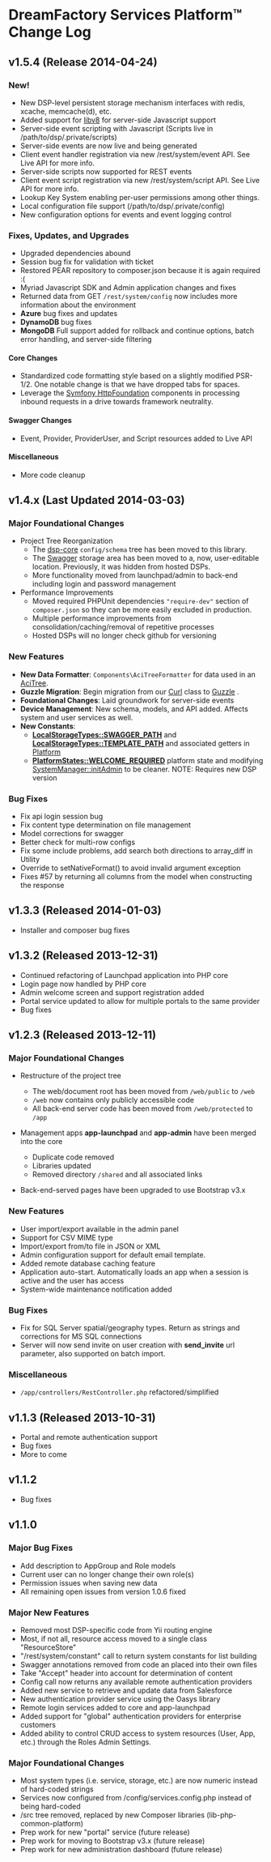 # DreamFactory Services Platform&trade; Change Log

## v1.5.4 (Release 2014-04-24)
### New!
* New DSP-level persistent storage mechanism interfaces with redis, xcache, memcache(d), etc.
* Added support for [libv8](https://github.com/v8) for server-side Javascript support
* Server-side event scripting with Javascript (Scripts live in /path/to/dsp/.private/scripts)
 * Server-side events are now live and being generated
  * Client event handler registration via new /rest/system/event API. See Live API for more info.
 * Server-side scripts now supported for REST events
  * Client event script registration via new /rest/system/script API. See Live API for more info.
* Lookup Key System enabling per-user permissions among other things.
* Local configuration file support (/path/to/dsp/.private/config)
* New configuration options for events and event logging control

### Fixes, Updates, and Upgrades
* Upgraded dependencies abound
* Session bug fix for validation with ticket
* Restored PEAR repository to composer.json because it is again required :(
* Myriad Javascript SDK and Admin application changes and fixes
* Returned data from GET ```/rest/system/config``` now includes more information about the environment
* **Azure** bug fixes and updates
* **DynamoDB** bug fixes
* **MongoDB** Full support added for rollback and continue options, batch error handling, and server-side filtering

#### Core Changes
* Standardized code formatting style based on a slightly modified PSR-1/2. One notable change is that we have dropped tabs for spaces.
* Leverage the [Symfony HttpFoundation](http://symfony.org) components in processing inbound requests in a drive towards framework neutrality.

#### Swagger Changes
* Event, Provider, ProviderUser, and Script resources added to Live API

#### Miscellaneous
* More code cleanup

## v1.4.x (Last Updated 2014-03-03)
### Major Foundational Changes
* Project Tree Reorganization
	* The [dsp-core](https://github.com/dreamfactorysoftware/dsp-core/) ```config/schema``` tree has been moved to this library.
	* The [Swagger](https://github.com/zircode/swagger-php/) storage area has been moved to a, now, user-editable location. Previously, it was hidden from hosted DSPs.
	* More functionality moved from launchpad/admin to back-end including login and password management
* Performance Improvements
	* Moved required PHPUnit dependencies ```"require-dev"``` section of ```composer.json``` so they can be more easily excluded in production.
	* Multiple performance improvements from consolidation/caching/removal of repetitive processes
	* Hosted DSPs will no longer check github for versioning

### New Features
* **New Data Formatter**: ```Components\AciTreeFormatter``` for data used in an [AciTree](http://plugins.jquery.com/aciTree/).
* **Guzzle Migration**: Begin migration from our [Curl](https://github.com/lucifurious/kisma/blob/master/src/Kisma/Core/Utility/Curl.php) class to [Guzzle](https://github.com/guzzle/guzzle/) .
* **Foundational Changes**: Laid groundwork for server-side events
* **Device Management**: New schema, models, and API added. Affects system and user services as well.
* **New Constants**:
	* [**LocalStorageTypes::SWAGGER_PATH**](https://bitbucket.org/dreamfactory/lib-php-common-platform/src/4ca33f4915ef2cacc340c1d74bf7ffc93e72fab9/Interfaces/PlatformStates.php?at=master) and [**LocalStorageTypes::TEMPLATE_PATH**](https://bitbucket.org/dreamfactory/lib-php-common-platform/src/4ca33f4915ef2cacc340c1d74bf7ffc93e72fab9/Interfaces/PlatformStates.php?at=master) and associated getters in [Platform](https://bitbucket.org/dreamfactory/lib-php-common-platform/src/4ca33f4915ef2cacc340c1d74bf7ffc93e72fab9/Utility/Platform.php?at=master)
	* [**PlatformStates::WELCOME_REQUIRED**](https://bitbucket.org/dreamfactory/lib-php-common-platform/src/4ca33f4915ef2cacc340c1d74bf7ffc93e72fab9/Interfaces/PlatformStates.php?at=master) platform state and modifying [SystemManager::initAdmin](https://bitbucket.org/dreamfactory/lib-php-common-platform/src/4ca33f4915ef2cacc340c1d74bf7ffc93e72fab9/Services/SystemManager.php?at=master) to be cleaner. NOTE: Requires new DSP version

### Bug Fixes
* Fix api login session bug
* Fix content type determination on file management
* Model corrections for swagger
* Better check for multi-row configs
* Fix some include problems, add search both directions to array_diff in Utility
* Override to setNativeFormat() to avoid invalid argument exception
* Fixes #57 by returning all columns from the model when constructing the response

## v1.3.3 (Released 2014-01-03)
* Installer and composer bug fixes

## v1.3.2 (Released 2013-12-31)
* Continued refactoring of Launchpad application into PHP core
* Login page now handled by PHP core
* Admin welcome screen and support registration added
* Portal service updated to allow for multiple portals to the same provider
* Bug fixes

## v1.2.3 (Released 2013-12-11)

### Major Foundational Changes
* Restructure of the project tree
	* The web/document root has been moved from `/web/public` to `/web`
	* `/web` now contains only publicly accessible code
	* All back-end server code has been moved from `/web/protected` to `/app`

* Management apps **app-launchpad** and **app-admin** have been merged into the core
	* Duplicate code removed
	* Libraries updated
	* Removed directory `/shared` and all associated links

* Back-end-served pages have been upgraded to use Bootstrap v3.x

### New Features
* User import/export available in the admin panel
* Support for CSV MIME type
* Import/export from/to file in JSON or XML
* Admin configuration support for default email template.
* Added remote database caching feature
* Application auto-start. Automatically loads an app when a session is active and the user has access
* System-wide maintenance notification added

### Bug Fixes
* Fix for SQL Server spatial/geography types. Return as strings and corrections for MS SQL connections
* Server will now send invite on user creation with **send_invite** url parameter, also supported on batch import.

### Miscellaneous
* `/app/controllers/RestController.php` refactored/simplified

## v1.1.3 (Released 2013-10-31)
* Portal and remote authentication support
* Bug fixes
* More to come

## v1.1.2
* Bug fixes

## v1.1.0

### Major Bug Fixes
* Add description to AppGroup and Role models
* Current user can no longer change their own role(s)
* Permission issues when saving new data
* All remaining open issues from version 1.0.6 fixed

### Major New Features
* Removed most DSP-specific code from Yii routing engine
* Most, if not all, resource access moved to a single class "ResourceStore"
* "/rest/system/constant" call to return system constants for list building
* Swagger annotations removed from code an placed into their own files
* Take "Accept" header into account for determination of content
* Config call now returns any available remote authentication providers
* Added new service to retrieve and update data from Salesforce
* New authentication provider service using the Oasys library
* Remote login services added to core and app-launchpad
* Added support for "global" authentication providers for enterprise customers
* Added ability to control CRUD access to system resources (User, App, etc.) through the Roles Admin Settings.

### Major Foundational Changes
* Most system types (i.e. service, storage, etc.) are now numeric instead of hard-coded strings
* Services now configured from /config/services.config.php instead of being hard-coded
* /src tree removed, replaced by new Composer libraries (lib-php-common-platform)
* Prep work for new "portal" service (future release)
* Prep work for moving to Bootstrap v3.x (future release)
* Prep work for new administration dashboard (future release)
